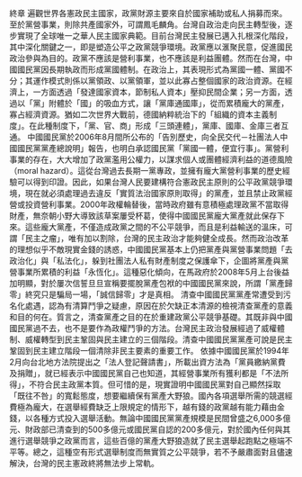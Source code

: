 終章
遍觀世界各憲政民主國家，政黨財源主要來自於國家補助或私人捐募而來。至於黨營事業，則除共產國家外，可謂鳳毛麟角。台灣自政治走向民主轉型後，逐步實現了全球唯一之華人民主國家典範。目前台灣民主發展已邁入扎根深化階段，其中深化關鍵之一，即是塑造公平之政黨競爭環境。政黨應以滙聚民意，促進國民政治參與為目的。政黨不應該是營利事業，也不應該是利益團體。然而在台灣，中國國民黨因長期執政而形成黨國體制。在政治上，其表現形式為黨國一體、黨國不分；其運作模式則係以黨領政、以黨領軍，並以此寡占整個國家的政治資源。在經濟上，一方面透過「發達國家資本，節制私人資本」壓抑民間企業；另一方面，透過以「黨」附體於「國」的吸血方式，讓「黨庫通國庫」，從而累積龐大的黨產，寡占經濟資源。猶如二次世界大戰前，德國納粹統治下的「組織的資本主義制度」。在此種制度下，「黨、官、商」形成「三頭連體」，黨庫、國庫、金庫三者互通。
中國國民黨於2006年8月間所公布的「告別歷史，向全民交代－社團法人中國國民黨黨產總說明」報告，也明白承認國民黨「黨國一體，便宜行事」。黨營利事業的存在，大大增加了政黨濫用公權力，以謀求個人或團體經濟利益的道德風險（moral hazard）。這從台灣過去長期一黨專政，並擁有龐大黨營利事業的歷史經驗可以得到印證。因此，如果台灣人民要建構符合憲政民主原則的公平政黨競爭環境，現在就必須處理過去違反「實質法治國家原則取得」的黨產，並且禁止政黨經營或投資營利事業。2000年政權輪替後，當時政府雖有意積極處理政黨不當取得財產，無奈朝小野大導致該草案屢受杯葛，使得中國國民黨龐大黨產就此保存下來。這些龐大黨產，不僅造成政黨之間的不公平競爭，而且是利益輸送的溫床，可謂「民主之瘤」，唯有加以割除，台灣的民主政治才能夠健全成長。然而政治改革的理想似乎不敵現實金錢的誘惑，中國國民黨基本上仍把黨產與黨營事業問題「去政治化」與「私法化」，躲到社團法人私有財產制度之保護傘下，企圖將黨產與黨營事業所累積的利益「永恆化」。這種惡化傾向，在馬政府於2008年5月上台後益加明顯，對於屢次信誓旦旦宣稱要擺脫黨產包袱的中國國民黨來說，所謂「黨產歸零」終究只是騙局一場，「誠信歸零」才是真相。
清查中國國民黨黨產常遭受到污名化處遇，認為有清算鬥爭之疑慮，原因在於欠缺正本清源的檢視清查黨產的意義和目的何在。質言之，清查黨產之目的在於重建政黨公平競爭基礎。其既非與中國國民黨過不去，也不是要作為政權鬥爭的方法。台灣民主政治發展經過了威權體制、威權轉型到民主鞏固與民主建立的三個階段。清查中國國民黨黨產可說是民主鞏固到民主建立階段一個清除非民主要素的重要工作。
依據中國國民黨於1994年2月向台北地方法院提出之「法人登記聲請書」，所載出資方法為「黨員繳納黨費及捐贈」，就已經表示中國國民黨自己也知道，其經營事業所有獲利都是「不法所得」，不符合民主政黨本質。但可惜的是，現實證明中國國民黨對自己顯然採取「既往不咎」的寬鬆態度，想要繼續保有黨產大野狼。國內各項選舉所需的競選經費極為龐大，在選舉經費缺乏上限規定的情形下，越有錢的政黨越有能力藉由金錢，以各種方式投入選舉活動。無論中國國民黨黨產規模是民間曾盛之6,000多億元、財政部已清查到的500多億元或國民黨自認的200多億元，對於國內任何與其進行選舉競爭之政黨而言，這些百億的黨產大野狼造就了民主選舉起跑點之極端不平等。總之，這種空有形式選舉制度而無實質之公平競爭，若不予嚴肅面對且儘速解決，台灣的民主憲政終將無法步上常軌。
